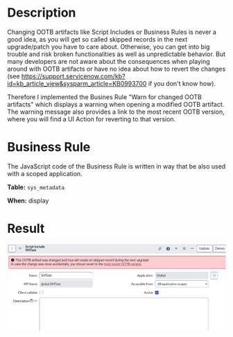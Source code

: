 # Description

Changing OOTB artifacts like Script Includes or Business Rules is never a good idea, as you will get so called skipped records in the next upgrade/patch you have to care about. Otherwise, you can get into big trouble and risk broken functionalities as well as unpredictable behavior. But many developers are not aware about the consequences when playing around with OOTB artifacts or have no idea about how to revert the changes (see https://support.servicenow.com/kb?id=kb_article_view&sysparm_article=KB0993700 if you don't know how).

Therefore I implemented the Busines Rule "Warn for changed OOTB artifacts" which displays a warning when opening a modified OOTB artifact. The warning message also provides a link to the most recent OOTB version, where you will find a UI Action for reverting to that version.

# Business Rule

The JavaScript code of the Business Rule is written in way that be also used with a scoped application.

**Table:** `sys_metadata`

**When:** display

# Result

![Result](./screenshot.png)
